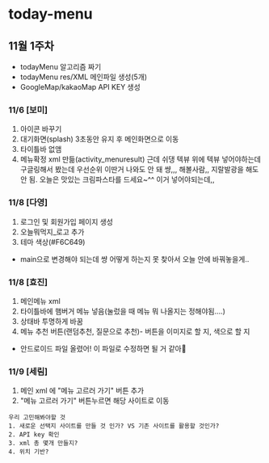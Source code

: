 # today-menu

## 11월 1주차
- todayMenu 알고리즘 짜기
- todayMenu res/XML 메인파일 생성(5개)
- GoogleMap/kakaoMap API KEY 생성


### 11/6 [보미]
1. 아이콘 바꾸기
2. 대기화면(splash) 3초동안 유지 후 메인화면으로 이동 
3. 타이틀바 없앰
4. 메뉴확정 xml 만듦(activity_menuresult)
근데 쉬댕 텍뷰 위에 텍뷰 넣어야하는데 구글링해서 봤는데 우선순위 이딴거 나와도 안 돼 썅,,, 해볼사람,, 지랄발광을 해도 안 됨.
오늘은 맛있는 크림파스타를 드세요~^^ 이거 넣어야되는데,,


### 11/8 [다영]
1. 로그인 및 회원가입 페이지 생성
2. 오늘뭐먹지_로고 추가
3. 테마 색상(#F6C649)
- main으로 변경해야 되는데 썅 어떻게 하는지 못 찾아서 오늘 안에 바꿔놓을게..

### 11/8 [효진]
1. 메인메뉴 xml
2. 타이틀바에 햄버거 메뉴 넣음(눌렀을 때 메뉴 뭐 나올지는 정해야됨....)
3. 상태바 투명하게 바꿈
4. 메뉴 추천 버튼(랜덤추천, 질문으로 추천)- 버튼을 이미지로 할 지, 색으로 할 지
- 안드로이드 파일 올렸어! 이 파일로 수정하면 될 거 같아🖤

### 11/9 [세림]
1. 메인 xml 에 "메뉴 고르러 가기" 버튼 추가
2. "메뉴 고르러 가기" 버튼누르면 해당 사이트로 이동

```
우리 고민해봐야할 것 
1. 새로운 선택지 사이트를 만들 것 인가? VS 기존 사이트를 활용할 것인가?
2. API key 확인
3. xml 총 몇개 만들지?
4. 위치 기반?
```
